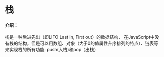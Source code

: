 # 栈

#### 介绍：

栈是一种后进先出（即LIFO:Last in, First out）的数据结构，
在JavaScript中没有栈的结构，但是可以用数组、对象（大于0的值属性升序排列的特点）、链表等来实现栈的所有功能: push(入栈)和pop（出栈）

